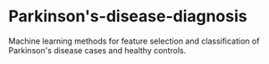 # Parkinson's-disease-diagnosis
Machine learning methods for feature selection and classification of Parkinson's disease cases and healthy controls.
